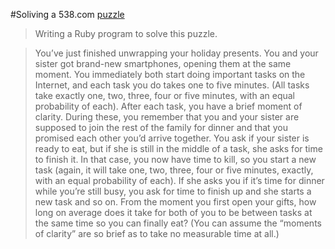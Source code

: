 #Soliving a 538.com [puzzle](http://fivethirtyeight.com/features/how-long-will-your-smartphone-distract-you-from-family-dinner/)

>Writing a Ruby program to solve this puzzle.

>You’ve just finished unwrapping your holiday presents. You and your sister got brand-new smartphones, opening them at the same moment. You immediately both start doing important tasks on the Internet, and each task you do takes one to five minutes. (All tasks take exactly one, two, three, four or five minutes, with an equal probability of each). After each task, you have a brief moment of clarity. During these, you remember that you and your sister are supposed to join the rest of the family for dinner and that you promised each other you’d arrive together. You ask if your sister is ready to eat, but if she is still in the middle of a task, she asks for time to finish it. In that case, you now have time to kill, so you start a new task (again, it will take one, two, three, four or five minutes, exactly, with an equal probability of each). If she asks you if it’s time for dinner while you’re still busy, you ask for time to finish up and she starts a new task and so on. From the moment you first open your gifts, how long on average does it take for both of you to be between tasks at the same time so you can finally eat? (You can assume the “moments of clarity” are so brief as to take no measurable time at all.)
